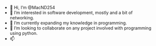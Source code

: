 - 👋 Hi, I’m @MacND254
- 👀 I’m interested in software development, mostly and a bit of networking.
- 🌱 I’m currently expanding my knowledge in programming.
- 💞️ I’m looking to collaborate on any project involved with programming using python.
- 📫 

<!---
MacND254/MacND254 is a ✨ special ✨ repository because its `README.md` (this file) appears on your GitHub profile.
You can click the Preview link to take a look at your changes.
--->
